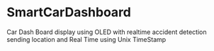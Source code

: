 # SmartCarDashboard
Car Dash Board display using OLED with realtime accident detection sending location and Real Time using Unix TimeStamp
